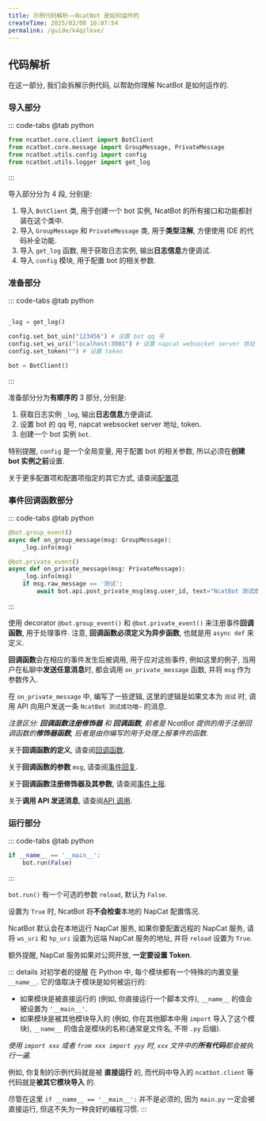 ```yaml
---
title: 示例代码解析——NcatBot 是如何运作的 
createTime: 2025/02/08 10:07:54
permalink: /guide/k4qzlkxe/
---
```



## 代码解析

在这一部分, 我们会拆解示例代码, 以帮助你理解 NcatBot 是如何运作的.

### 导入部分

::: code-tabs
@tab python
```python
from ncatbot.core.client import BotClient
from ncatbot.core.message import GroupMessage, PrivateMessage
from ncatbot.utils.config import config
from ncatbot.utils.logger import get_log
```
:::

导入部分分为 4 段, 分别是:

1. 导入 `BotClient` 类, 用于创建一个 bot 实例, NcatBot 的所有接口和功能都封装在这个类中.
2. 导入 `GroupMessage` 和 `PrivateMessage` 类, 用于**类型注解**, 方便使用 IDE 的代码补全功能.
3. 导入 `get_log` 函数, 用于获取日志实例, 输出**日志信息**方便调试.
4. 导入 `config` 模块, 用于配置 bot 的相关参数.

### 准备部分

::: code-tabs
@tab python
```python

_log = get_log()

config.set_bot_uin("123456") # 设置 bot qq 号
config.set_ws_uri("localhost:3001") # 设置 napcat websocket server 地址
config.set_token("") # 设置 token

bot = BotClient()
```
:::

准备部分分为**有顺序的** 3 部分, 分别是:

1. 获取日志实例 `_log`, 输出**日志信息**方便调试.
2. 设置 bot 的 qq 号, napcat websocket server 地址, token.
3. 创建一个 bot 实例 `bot`.

特别提醒, `config` 是一个全局变量, 用于配置 bot 的相关参数, 所以必须在**创建 bot 实例之前**设置.

关于更多配置项和配置项指定的其它方式, 请查阅[配置项](../2.%20配置项.md)

### 事件回调函数部分

::: code-tabs
@tab python
```python
@bot.group_event()
async def on_group_message(msg: GroupMessage):
    _log.info(msg)

@bot.private_event()
async def on_private_message(msg: PrivateMessage):
    _log.info(msg)
    if msg.raw_message == '测试':
        await bot.api.post_private_msg(msg.user_id, text="NcatBot 测试成功喵~")
```
:::

使用 decorator `@bot.group_event()` 和 `@bot.private_event()` 来注册事件**回调函数**, 用于处理事件. 注意, **回调函数必须定义为异步函数**, 也就是用 `async def` 来定义.

**回调函数**会在相应的事件发生后被调用, 用于应对这些事件, 例如这里的例子, 当用户在私聊中**发送任意消息**时, 都会调用 `on_private_message` 函数, 并将 `msg` 作为参数传入.

在 `on_private_message` 中, 编写了一些逻辑, 这里的逻辑是如果文本为 `测试` 时, 调用 API 向用户发送一条 `NcatBot 测试成功喵~` 的消息.

*注意区分: **回调函数注册修饰器** 和 **回调函数**, 前者是 NcatBot 提供的用于注册回调函数的**修饰器函数**, 后者是由你编写的用于处理上报事件的函数.*

关于**回调函数的定义**, 请查阅[回调函数](../3.%20事件处理/1.%20回调函数.md).

关于**回调函数的参数** `msg`, 请查阅[事件回复](../3.%20事件处理/3.%20事件回复.md).

关于**回调函数注册修饰器及其参数**, 请查阅[事件上报](../3.%20事件处理/2.%20事件上报.md).

关于**调用 API 发送消息**, 请查阅[API 调用](../4.%20API%20参考/1.%20API%20调用.md).


### 运行部分

::: code-tabs
@tab python
```python
if __name__ == '__main__':
    bot.run(False)
```
:::

`bot.run()` 有一个可选的参数 `reload`, 默认为 `False`.

设置为 `True` 时, NcatBot 将**不会检查**本地的 NapCat 配置情况.

NcatBot 默认会在本地运行 NapCat 服务, 如果你要配置远程的 NapCat 服务, 请将 `ws_uri` 和 `hp_uri` 设置为远端 NapCat 服务的地址, 并将 `reload` 设置为 `True`.

额外提醒, NapCat 服务如果对公网开放, **一定要设置 Token**.

::: details 对初学者的提醒
在 Python 中, 每个模块都有一个特殊的内置变量 `__name__`. 它的值取决于模块是如何被运行的:

- 如果模块是被直接运行的 (例如, 你直接运行一个脚本文件), `__name__` 的值会被设置为 `'__main__'`.
- 如果模块是被其他模块导入的 (例如, 你在其他脚本中用 `import` 导入了这个模块), `__name__` 的值会是模块的名称(通常是文件名, 不带 `.py` 后缀).

*使用 `import xxx` 或者  `from xxx import yyy` 时, `xxx` 文件中的**所有代码**都会被执行一遍.*

例如, 你复制的示例代码就是被 **直接运行** 的, 而代码中导入的 `ncatbot.client` 等代码就是**被其它模块导入** 的.

尽管在这里 `if __name__ == '__main__':` 并不是必须的, 因为 `main.py` 一定会被直接运行, 但这不失为一种良好的编程习惯.
:::